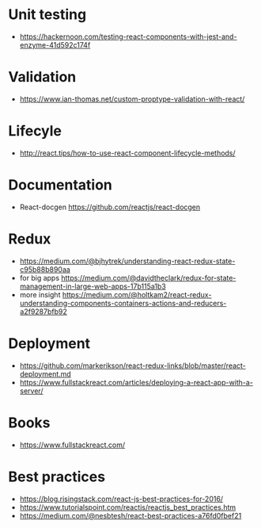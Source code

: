 # Unit testing 
- https://hackernoon.com/testing-react-components-with-jest-and-enzyme-41d592c174f

# Validation
- https://www.ian-thomas.net/custom-proptype-validation-with-react/

# Lifecyle
- http://react.tips/how-to-use-react-component-lifecycle-methods/

# Documentation
- React-docgen https://github.com/reactjs/react-docgen

# Redux
- https://medium.com/@bjhytrek/understanding-react-redux-state-c95b88b890aa
- for big apps https://medium.com/@davidtheclark/redux-for-state-management-in-large-web-apps-17b115a1b3
- more insight https://medium.com/@holtkam2/react-redux-understanding-components-containers-actions-and-reducers-a2f9287bfb92

# Deployment 
- https://github.com/markerikson/react-redux-links/blob/master/react-deployment.md
- https://www.fullstackreact.com/articles/deploying-a-react-app-with-a-server/

# Books
- https://www.fullstackreact.com/

# Best practices
- https://blog.risingstack.com/react-js-best-practices-for-2016/
- https://www.tutorialspoint.com/reactjs/reactjs_best_practices.htm
- https://medium.com/@nesbtesh/react-best-practices-a76fd0fbef21


